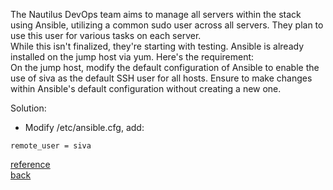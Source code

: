 The Nautilus DevOps team aims to manage all servers within the stack using Ansible, utilizing a common sudo user across all servers. They plan to use this user for various tasks on each server.  
While this isn't finalized, they're starting with testing. Ansible is already installed on the jump host via yum. Here's the requirement:  
On the jump host, modify the default configuration of Ansible to enable the use of siva as the default SSH user for all hosts. Ensure to make changes within Ansible's default configuration without creating a new one.  

Solution:  
- Modify /etc/ansible.cfg, add:
```
remote_user = siva
```
[reference](https://docs.ansible.com/ansible/latest/inventory_guide/connection_details.html)  
[back](https://github.com/MederD/Kodekloud-Engineer-Tasks/tree/main)
